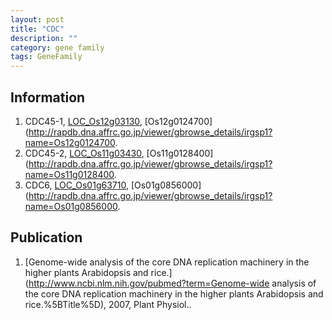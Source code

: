 ```yaml
---
layout: post
title: "CDC"
description: ""
category: gene family
tags: GeneFamily
---
```


## Information
1. CDC45-1, [LOC_Os12g03130](http://rice.plantbiology.msu.edu/cgi-bin/ORF_infopage.cgi?orf=LOC_Os12g03130), [Os12g0124700](http://rapdb.dna.affrc.go.jp/viewer/gbrowse_details/irgsp1?name=Os12g0124700.
2. CDC45-2, [LOC_Os11g03430](http://rice.plantbiology.msu.edu/cgi-bin/ORF_infopage.cgi?orf=LOC_Os11g03430), [Os11g0128400](http://rapdb.dna.affrc.go.jp/viewer/gbrowse_details/irgsp1?name=Os11g0128400.
3. CDC6, [LOC_Os01g63710](http://rice.plantbiology.msu.edu/cgi-bin/ORF_infopage.cgi?orf=LOC_Os01g63710), [Os01g0856000](http://rapdb.dna.affrc.go.jp/viewer/gbrowse_details/irgsp1?name=Os01g0856000.

## Publication
1. [Genome-wide analysis of the core DNA replication machinery in the higher plants Arabidopsis and rice.](http://www.ncbi.nlm.nih.gov/pubmed?term=Genome-wide analysis of the core DNA replication machinery in the higher plants Arabidopsis and rice.%5BTitle%5D), 2007, Plant Physiol..


